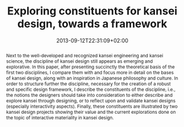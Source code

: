 ---
members: ["PLevy"]
slug: exploring-constituents-for-kansei-design-towards-a-framework
title: "Exploring constituents for kansei design, towards a framework"
layout: single
searchFilter: Publication
searchWeight: 8
publitype: inproceedings
subsection: conference
kansei: true
researchpage: true
research: 
    -  kansei
institution:
    heig: 1
    logo: TUe
    short: 'TU/e'
    name: "Eindhoven University of Technology"
    web: "https://www.tue.nl/en/"
    colo: "#c72125"
chaire: false
date: 2013-09-12T22:31:09+02:00
citation:
    authors:
        1: ["Levy", "Pierre", "P."]
    year: 2013
    title: "Exploring constituents for kansei design, towards a framework"
    proceedings: "the Proceedings of 5th International Congress of International Association of Societies of Design Research, IASDR 2013"
    firstpage: "148"
    lastpage: "159"
    publisher: ["Shibaura University of Technology", "Tokyo, Japan"]
reference: "Lévy, P. (2013). Exploring constituents for kansei design, towards a framework. the Proceedings of 5th International Congress of International Association of Societies of Design Research, IASDR 2013 (pp 148–159). Tokyo, Japan: Shibaura University of Technology."
abstract: "Next to the well-developed and recognized kansei engineering and kansei science, the discipline of kansei design still appears as emerging and explorative. In this paper, after presenting succinctly the theoretical basis of the first two disciplines, I compare them with and focus more in detail on the bases of kansei design, along with an inspiration in Japanese philosophy and culture. In order to structure further the discipline, necessary for the creation of a robust and specific design framework, I describe the constituents of the discipline, i.e., the notions the designers should take into consideration to either describe and explore kansei through designing, or to reflect upon and validate kansei designs (especially interactivity aspects). Finally, these constituents are illustrated by two kansei design projects showing their value and the current explorations done on the topic of interactive materiality in kansei design."
link:
    1: ["paper", "paper", "https://1drv.ms/b/s!AnQx_v88q65Qv4QrrOpWeJa5H_YyXw?e=EmYycb"]
---